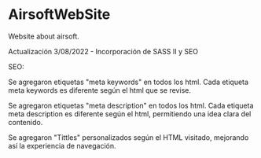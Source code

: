 # AirsoftWebSite
Website about airsoft.

Actualización 3/08/2022 - Incorporación de SASS II y SEO

SEO: 

Se agregaron etiquetas "meta keywords" en todos los html. Cada etiqueta meta keywords es diferente según el html que se revise.

Se agregaron etiquetas "meta description" en todos los html. Cada etiqueta meta description es diferente según el html, permitiendo una idea clara del contenido.

Se agregaron "Tittles" personalizados según el HTML visitado, mejorando así la experiencia de navegación.
